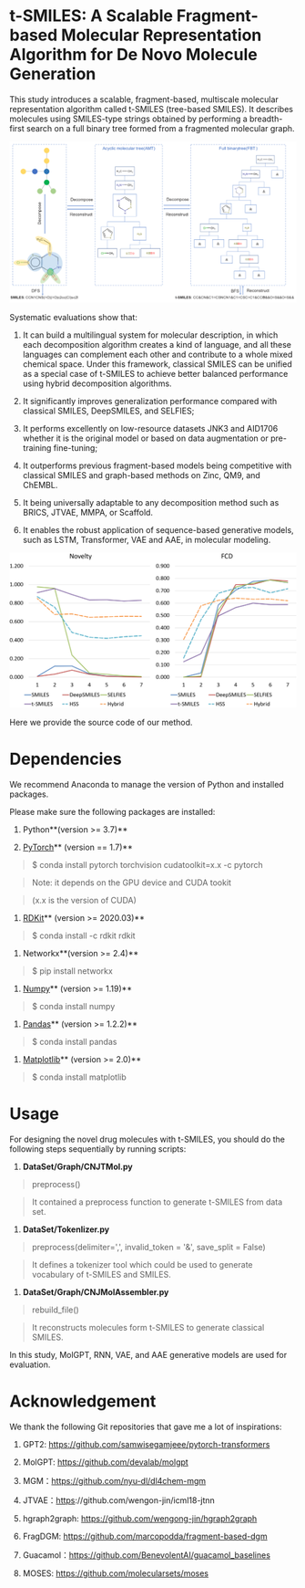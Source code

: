 t-SMILES: A Scalable Fragment-based Molecular Representation Algorithm for De Novo Molecule Generation
======================================================================================================

This study introduces a scalable, fragment-based, multiscale molecular
representation algorithm called t-SMILES (tree-based SMILES). It describes
molecules using SMILES-type strings obtained by performing a breadth-first
search on a full binary tree formed from a fragmented molecular graph.

![](media/b40d67bb9f96fc665ea35f31945193dc.png)

Systematic evaluations show that:

1) It can build a multilingual system for molecular description, in which each
decomposition algorithm creates a kind of language, and all these languages can
complement each other and contribute to a whole mixed chemical space. Under this
framework, classical SMILES can be unified as a special case of t-SMILES to
achieve better balanced performance using hybrid decomposition algorithms.

2) It significantly improves generalization performance compared with classical
SMILES, DeepSMILES, and SELFIES;

3) It performs excellently on low-resource datasets JNK3 and AID1706 whether it
is the original model or based on data augmentation or pre-training fine-tuning;

4) It outperforms previous fragment-based models being competitive with
classical SMILES and graph-based methods on Zinc, QM9, and ChEMBL.

5) It being universally adaptable to any decomposition method such as BRICS,
JTVAE, MMPA, or Scaffold.

6) It enables the robust application of sequence-based generative models, such
as LSTM, Transformer, VAE and AAE, in molecular modeling.

![](media/50d672d04caabe3605932186ead12e81.png)

Here we provide the source code of our method.

Dependencies
============

We recommend Anaconda to manage the version of Python and installed packages.

Please make sure the following packages are installed:

1.  Python**(version \>= 3.7)**

2.  [PyTorch](https://pytorch.org/)** (version == 1.7)**

>   \$ conda install pytorch torchvision cudatoolkit=x.x -c pytorch

>   Note: it depends on the GPU device and CUDA tookit

>   (x.x is the version of CUDA)

1.  [RDKit](https://www.rdkit.org/)** (version \>= 2020.03)**

>   \$ conda install -c rdkit rdkit

1.  Networkx**(version \>= 2.4)**

>   \$ pip install networkx

1.  [Numpy](https://numpy.org/)** (version \>= 1.19)**

>   \$ conda install numpy

1.  [Pandas](https://pandas.pydata.org/)** (version \>= 1.2.2)**

>   \$ conda install pandas

1.  [Matplotlib](https://matplotlib.org/)** (version \>= 2.0)**

>   \$ conda install matplotlib

Usage
=====

For designing the novel drug molecules with t-SMILES, you should do the
following steps sequentially by running scripts:

1.  **DataSet/Graph/CNJTMol.py**

>   preprocess()

>   It contained a preprocess function to generate t-SMILES from data set.

1.  **DataSet/Tokenlizer.py**

>   preprocess(delimiter=',', invalid\_token = '&', save\_split = False)

>   It defines a tokenizer tool which could be used to generate vocabulary of
>   t-SMILES and SMILES.

1.  **DataSet/Graph/CNJMolAssembler.py**

>   rebuild\_file()

>   It reconstructs molecules form t-SMILES to generate classical SMILES.

In this study, MolGPT, RNN, VAE, and AAE generative models are used for
evaluation.

Acknowledgement
===============

We thank the following Git repositories that gave me a lot of inspirations:

1.  GPT2: <https://github.com/samwisegamjeee/pytorch-transformers>

2.  MolGPT: https://github.com/devalab/molgpt

3.  MGM：https://github.com/nyu-dl/dl4chem-mgm

4.  JTVAE：[https](https://github.com/wengong-jin/icml18-jtnn)://github.com/wengon-jin/icml18-jtnn

5.  hgraph2graph: https://github.com/wengong-jin/hgraph2graph

6.  FragDGM: https://github.com/marcopodda/fragment-based-dgm

7.  Guacamol：<https://github.com/BenevolentAI/guacamol_baselines>

8.  MOSES: https://github.com/molecularsets/moses
